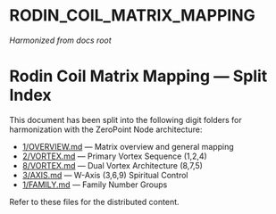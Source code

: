 # RODIN_COIL_MATRIX_MAPPING

*Harmonized from docs root*

# Rodin Coil Matrix Mapping — Split Index

This document has been split into the following digit folders for harmonization with the ZeroPoint Node architecture:

- [1/OVERVIEW.md](1/OVERVIEW.md) — Matrix overview and general mapping
- [2/VORTEX.md](2/VORTEX.md) — Primary Vortex Sequence (1,2,4)
- [8/VORTEX.md](8/VORTEX.md) — Dual Vortex Architecture (8,7,5)
- [3/AXIS.md](3/AXIS.md) — W-Axis (3,6,9) Spiritual Control
- [1/FAMILY.md](1/FAMILY.md) — Family Number Groups

Refer to these files for the distributed content. 